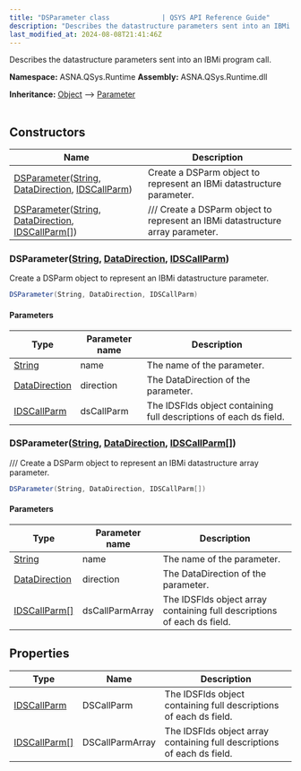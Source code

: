 ```yaml
---
title: "DSParameter class             | QSYS API Reference Guide"
description: "Describes the datastructure parameters sent into an IBMi program call. "
last_modified_at: 2024-08-08T21:41:46Z
---
```


Describes the datastructure parameters sent into an IBMi program call.

**Namespace:** ASNA.QSys.Runtime
**Assembly:** ASNA.QSys.Runtime.dll

**Inheritance:** [Object](https://docs.microsoft.com/en-us/dotnet/api/system.object) --> [Parameter](/reference/runtime/qsys-runtime/parameter.html)
<br>
<br>

## Constructors

| Name | Description |
| --- | --- |
| [DSParameter](#dsparameterstring-datadirection-idscallparm)([String](https://docs.microsoft.com/en-us/dotnet/api/system.string), [DataDirection](/reference/datagate/datagate-common/data-direction.html), [IDSCallParm](/reference/runtime/qsys-runtime/ids-call-parm.html)) | Create a DSParm object to represent an IBMi datastructure parameter.
| [DSParameter](#dsparameterstring-datadirection-idscallparm)([String](https://docs.microsoft.com/en-us/dotnet/api/system.string), [DataDirection](/reference/datagate/datagate-common/data-direction.html), [IDSCallParm\[\]](/reference/runtime/qsys-runtime/ids-call-parm.html)) | /// Create a DSParm object to represent an IBMi datastructure array parameter.

### DSParameter([String](https://docs.microsoft.com/en-us/dotnet/api/system.string), [DataDirection](/reference/datagate/datagate-common/data-direction.html), [IDSCallParm](/reference/runtime/qsys-runtime/ids-call-parm.html))

Create a DSParm object to represent an IBMi datastructure parameter.

```cs
DSParameter(String, DataDirection, IDSCallParm)
```

#### Parameters

| Type | Parameter name | Description
| --- | --- | ---
| [String](https://docs.microsoft.com/en-us/dotnet/api/system.string) | name | The name of the parameter.
| [DataDirection](/reference/datagate/datagate-common/data-direction.html) | direction | The DataDirection of the parameter.
| [IDSCallParm](/reference/runtime/qsys-runtime/ids-call-parm.html) | dsCallParm | The IDSFlds object containing full descriptions of each ds field.

### DSParameter([String](https://docs.microsoft.com/en-us/dotnet/api/system.string), [DataDirection](/reference/datagate/datagate-common/data-direction.html), [IDSCallParm\[\]](/reference/runtime/qsys-runtime/ids-call-parm.html))

/// Create a DSParm object to represent an IBMi datastructure array parameter.

```cs
DSParameter(String, DataDirection, IDSCallParm[])
```

#### Parameters

| Type | Parameter name | Description
| --- | --- | ---
| [String](https://docs.microsoft.com/en-us/dotnet/api/system.string) | name | The name of the parameter.
| [DataDirection](/reference/datagate/datagate-common/data-direction.html) | direction | The DataDirection of the parameter.
| [IDSCallParm\[\]](/reference/runtime/qsys-runtime/ids-call-parm.html) | dsCallParmArray | The IDSFlds object array containing full descriptions of each ds field.

## Properties

| Type | Name | Description
| --- | --- | --- 
| [IDSCallParm](/reference/runtime/qsys-runtime/ids-call-parm.html) | DSCallParm | The IDSFlds object containing full descriptions of each ds field. |
| [IDSCallParm\[\]](/reference/runtime/qsys-runtime/ids-call-parm.html) | DSCallParmArray | The IDSFlds object array containing full descriptions of each ds field. |
